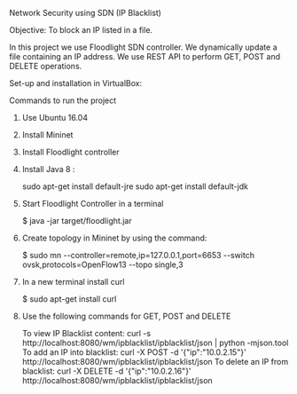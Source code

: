Network Security using SDN (IP Blacklist)

Objective: To block an IP listed in a file.

In this project we use Floodlight SDN controller. We dynamically update a file containing an IP address. We use REST API to perform GET, POST and DELETE operations.

Set-up and installation in VirtualBox:

Commands to run the project

1. Use Ubuntu 16.04
2. Install Mininet
3. Install Floodlight controller 
4. Install Java 8 :

   sudo apt-get install default-jre 
   sudo apt-get install default-jdk
   
5. Start Floodlight Controller in a terminal

   $ java -jar target/floodlight.jar
   
6. Create topology in Mininet by using the command:

    $ sudo mn --controller=remote,ip=127.0.0.1,port=6653 --switch ovsk,protocols=OpenFlow13 --topo single,3
    
7. In a new terminal install curl

   $ sudo apt-get install curl
   
8. Use the following commands for GET, POST and DELETE

   To view IP Blacklist content: curl -s http://localhost:8080/wm/ipblacklist/ipblacklist/json | python -mjson.tool
   To add an IP into blacklist: curl -X POST -d '{"ip":"10.0.2.15"}' http://localhost:8080/wm/ipblacklist/ipblacklist/json
   To delete an IP from blacklist: curl -X DELETE -d '{"ip":"10.0.2.16"}' http://localhost:8080/wm/ipblacklist/ipblacklist/json

